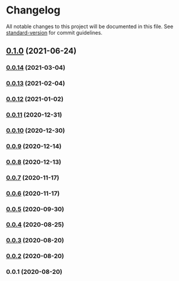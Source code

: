 # Changelog

All notable changes to this project will be documented in this file. See [standard-version](https://github.com/conventional-changelog/standard-version) for commit guidelines.

## [0.1.0](https://github.com/36node/kanban-sdk-js/compare/v0.0.14...v0.1.0) (2021-06-24)

### [0.0.14](https://github.com/36node/kanban-sdk-js/compare/v0.0.13...v0.0.14) (2021-03-04)

### [0.0.13](https://github.com/36node/kanban-sdk-js/compare/v0.0.12...v0.0.13) (2021-02-04)

### [0.0.12](https://github.com/36node/kanban-sdk-js/compare/v0.0.11...v0.0.12) (2021-01-02)

### [0.0.11](https://github.com/36node/kanban-sdk-js/compare/v0.0.10...v0.0.11) (2020-12-31)

### [0.0.10](https://github.com/36node/kanban-sdk-js/compare/v0.0.9...v0.0.10) (2020-12-30)

### [0.0.9](https://github.com/36node/kanban-sdk-js/compare/v0.0.8...v0.0.9) (2020-12-14)

### [0.0.8](https://github.com/36node/kanban-sdk-js/compare/v0.0.7...v0.0.8) (2020-12-13)

### [0.0.7](https://github.com/36node/kanban-sdk-js/compare/v0.0.6...v0.0.7) (2020-11-17)

### [0.0.6](https://github.com/36node/kanban-sdk-js/compare/v0.0.5...v0.0.6) (2020-11-17)

### [0.0.5](https://github.com/36node/kanban-sdk-js/compare/v0.0.4...v0.0.5) (2020-09-30)

### [0.0.4](https://github.com/36node/kanban-sdk-js/compare/v0.0.3...v0.0.4) (2020-08-25)

### [0.0.3](https://github.com/36node/kanban-sdk-js/compare/v0.0.2...v0.0.3) (2020-08-20)

### [0.0.2](https://github.com/36node/kanban-sdk-js/compare/v0.0.1...v0.0.2) (2020-08-20)

### 0.0.1 (2020-08-20)
